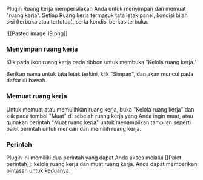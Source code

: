 Plugin Ruang kerja mempersilakan Anda untuk menyimpan dan memuat "ruang kerja". Setiap Ruang kerja termasuk tata letak panel, kondisi bilah sisi (terbuka atau tertutup), serta kondisi berkas terbuka.

![[Pasted image 19.png]]

### Menyimpan ruang kerja

Klik pada ikon ruang kerja pada ribbon untuk membuka "Kelola ruang kerja."

Berikan nama untuk tata letak terkini, klik "Simpan", dan akan muncul pada daftar di bawah.

### Memuat ruang kerja

Untuk memuat atau memulihkan ruang kerja, buka "Kelola ruang kerja" dan klik pada tombol "Muat" di sebelah ruang kerja yang Anda ingin muat, atau gunakan perintah "Muat ruang kerja" untuk menampilkan tampilan seperti palet perintah untuk mencari dan memilih ruang kerja.


### Perintah

Plugin ini memiliki dua perintah yang dapat Anda akses melalui [[Palet perintah]]: kelola ruang kerja dan muat ruang kerja. Anda dapat memberikan pintasan untuk keduanya.
